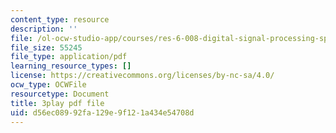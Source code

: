 ```yaml
---
content_type: resource
description: ''
file: /ol-ocw-studio-app/courses/res-6-008-digital-signal-processing-spring-2011/d56ec08992fa129e9f121a434e54708d_I9u15zdgJvI.pdf
file_size: 55245
file_type: application/pdf
learning_resource_types: []
license: https://creativecommons.org/licenses/by-nc-sa/4.0/
ocw_type: OCWFile
resourcetype: Document
title: 3play pdf file
uid: d56ec089-92fa-129e-9f12-1a434e54708d
---
```

